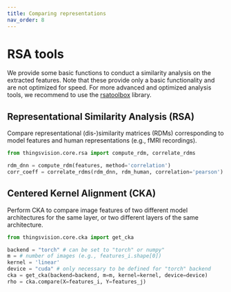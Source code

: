 ```yaml
---
title: Comparing representations
nav_order: 8
---
```


# RSA tools

We provide some basic functions to conduct a similarity analysis on the extracted features. Note that these provide only a basic functionality and are not optimized for speed. For more advanced and optimized analysis tools, we recommend to use the [rsatoolbox](https://rsatoolbox.readthedocs.io/en/latest/) library.

## Representational Similarity Analysis (RSA) 

Compare representational (dis-)similarity matrices (RDMs) corresponding to model features and human representations (e.g., fMRI recordings).

```python
from thingsvision.core.rsa import compute_rdm, correlate_rdms

rdm_dnn = compute_rdm(features, method='correlation')
corr_coeff = correlate_rdms(rdm_dnn, rdm_human, correlation='pearson')
```

## Centered Kernel Alignment (CKA)

Perform CKA to compare image features of two different model architectures for the same layer, or two different layers of the same architecture.

```python
from thingsvision.core.cka import get_cka

backend = "torch" # can be set to "torch" or numpy"
m = # number of images (e.g., features_i.shape[0])
kernel = 'linear'
device = "cuda" # only necessary to be defined for "torch" backend
cka = get_cka(backend=backend, m=m, kernel=kernel, device=device)
rho = cka.compare(X=features_i, Y=features_j)
```
